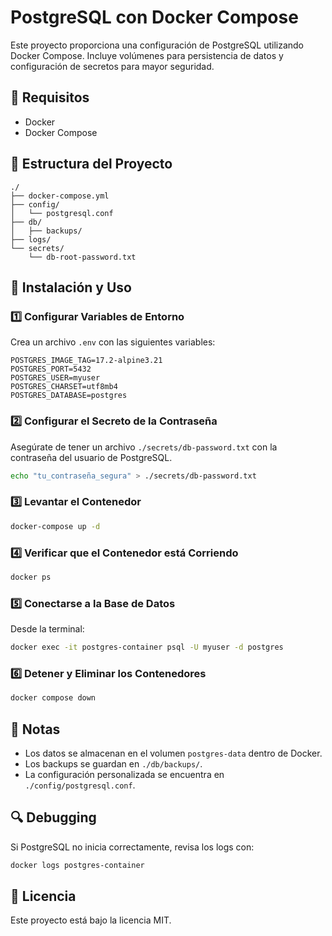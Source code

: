 # PostgreSQL con Docker Compose

Este proyecto proporciona una configuración de PostgreSQL utilizando Docker Compose. 
Incluye volúmenes para persistencia de datos y configuración de secretos para mayor seguridad.

## 📌 Requisitos
- Docker
- Docker Compose

## 📂 Estructura del Proyecto
```
./
├── docker-compose.yml
├── config/
│   └── postgresql.conf
├── db/
│   ├── backups/
├── logs/
└── secrets/
    └── db-root-password.txt
```

## 🚀 Instalación y Uso

### 1️⃣ Configurar Variables de Entorno
Crea un archivo `.env` con las siguientes variables:
```
POSTGRES_IMAGE_TAG=17.2-alpine3.21
POSTGRES_PORT=5432
POSTGRES_USER=myuser
POSTGRES_CHARSET=utf8mb4
POSTGRES_DATABASE=postgres
```

### 2️⃣ Configurar el Secreto de la Contraseña
Asegúrate de tener un archivo `./secrets/db-password.txt` con la contraseña del usuario de PostgreSQL.
```bash
echo "tu_contraseña_segura" > ./secrets/db-password.txt
```

### 3️⃣ Levantar el Contenedor
```bash
docker-compose up -d
```

### 4️⃣ Verificar que el Contenedor está Corriendo
```bash
docker ps
```

### 5️⃣ Conectarse a la Base de Datos
Desde la terminal:
```bash
docker exec -it postgres-container psql -U myuser -d postgres
```

### 6️⃣ Detener y Eliminar los Contenedores
```bash
docker compose down
```

## 📌 Notas
- Los datos se almacenan en el volumen `postgres-data` dentro de Docker.
- Los backups se guardan en `./db/backups/`.
- La configuración personalizada se encuentra en `./config/postgresql.conf`.

## 🔍 Debugging
Si PostgreSQL no inicia correctamente, revisa los logs con:
```bash
docker logs postgres-container
```

## 📜 Licencia
Este proyecto está bajo la licencia MIT.

